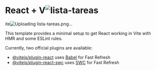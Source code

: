 
# React + V![lista-tareas](https://github.com/ProgramadorXP/lista-tareas-react/assets/155025727/b258a9d2-6e52-466a-baa1-0a36d1f57003)
ite![Uploading lista-tareas.png…]()

This template provides a minimal setup to get React working in Vite with HMR and some ESLint rules.

Currently, two official plugins are available:

- [@vitejs/plugin-react](https://github.com/vitejs/vite-plugin-react/blob/main/packages/plugin-react/README.md) uses [Babel](https://babeljs.io/) for Fast Refresh
- [@vitejs/plugin-react-swc](https://github.com/vitejs/vite-plugin-react-swc) uses [SWC](https://swc.rs/) for Fast Refresh
